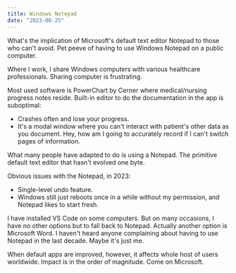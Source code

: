```yaml
---
title: Windows Notepad
date: "2023-08-25"
---
```


What's the implication of Microsoft's default text editor Notepad to those who can't avoid.
Pet peeve of having to use Windows Notepad on a public computer.

Where I work, I share Windows computers with various healthcare professionals. Sharing computer is frustrating.

Most used software is PowerChart by Cerner where medical/nursing progress notes reside.
Built-in editor to do the documentation in the app is suboptimal:

- Crashes often and lose your progress.
- It's a modal window where you can't interact with patient's other data as you document. Hey, how am I going to accurately record if I can't switch pages of information.

What many people have adapted to do is using a Notepad.
The primitive default text editor that hasn't evolved one byte.

Obvious issues with the Notepad, in 2023:

- Single-level undo feature.
- Windows still just reboots once in a while without my permission, and Notepad likes to start fresh.

I have installed VS Code on some computers.
But on many occasions, I have no other options but to fall back to Notepad. Actually another option is Microsoft Word.
I haven't heard anyone complaining about having to use Notepad in the last decade.
Maybe it's just me.

When default apps are improved, however, it affects whole host of users worldwide.
Impact is in the order of magnitude.
Come on Microsoft.
